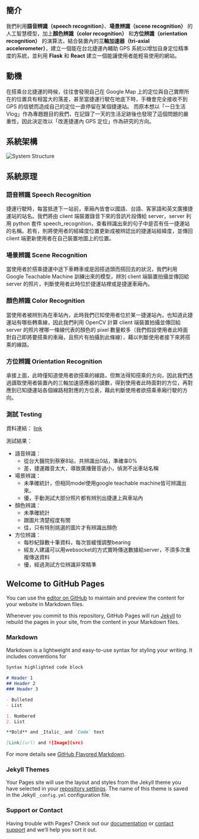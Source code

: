 ## 簡介

我們利用**語音辨識（speech recognition）**、**場景辨識（scene recognition）** 的人工智慧模型，加上**顏色辨識（color recognition）** 和**方位辨識（orientation recognition）** 的演算法，結合裝置內的**三軸加速器（tri-axial accelerometer）**，建立一個能在台北捷運內輔助 GPS 系統以增加自身定位精準度的系統，並利用 **Flask** 和 **React** 建立一個能讓使用者能輕易使用的網站。

## 動機

在搭乘台北捷運的時候，往往會發現自己在 Google Map 上的定位與自己實際所在的位置具有相當大的落差，甚至當捷運行駛在地底下時，手機會完全接收不到 GPS 的信號而造成自己的定位一直停留在某個捷運站。
而原本想以「一日生活Vlog」作為專題題目的我們，在記錄了一天的生活足跡後也發現了這個問題的嚴重性，因此決定改以「改進捷運內 GPS 定位」作為研究的方向。

## 系統架構

![System Structure](https://user-images.githubusercontent.com/31942629/128692283-1cb2b308-ca9a-4438-a96e-3ec3806fdbf2.jpg)

## 系統原理

### 語音辨識 Speech Recognition

捷運行駛時，每當抵達下一站前，車廂內皆會以國語、台語、客家語和英文廣播捷運站的站名。我們將由 client 端裝置錄音下來的音訊片段傳給 server，server 利用 python 套件 speech_recognition，查看辨識出來的句子中是否有任一捷運站的名稱。若有，則將使用者的經緯度位置更新成被辨認出的捷運站經緯度，並傳回 client 端更新使用者在自己裝置地圖上的位置。

### 場景辨識 Scene Recognition

當使用者於搭乘捷運中途下車轉車或是因搭過頭而搭回去的狀況，我們利用 Google Teachable Machine 訓練出來的模型，辨別 client 端裝置拍攝並傳回給 server 的照片，判斷使用者此時位於捷運站裡或是捷運車廂內。

### 顏色辨識 Color Recognition

當使用者被辨別為在車站內，此時我們已知使用者位於某一捷運站內，也知道此捷運站有哪些轉乘線，因此我們利用 OpenCV 計算 client 端裝置拍攝並傳回給 server 的照片裡哪一條線代表的顏色的 pixel 數量較多（我們假設使用者此時面對自己即將要搭乘的車廂，且照片有拍攝到此條線），藉以判斷使用者接下來將搭乘的線路。

### 方位辨識 Orientation Recognition

承接上面，此時僅知道使用者欲搭乘的線路，但無法得知搭乘的方向，因此我們透過讀取使用者裝置內的三軸加速感應器的讀數，得到使用者此時面對的方位，再對應到已知捷運站各個線路相對應的方位表，藉此判斷使用者欲搭乘車廂行駛的方向。


### 測試 Testing

資料連結： [link](https://drive.google.com/drive/folders/1OgLQpNjG0bWfe8qfvyGSzIl5n7Z6d7b-?usp=sharing)

測試結果：
- 語音辨識：
  - 從台大醫院到蔡寮8站，共辨識出0站，準確率0%
  - 差，捷運雜音太大，導致廣播聲音過小，偵測不出車站名稱
- 場景辨識：
  - 未準確統計，但相同model使用google teachable machine皆可辨識出來。
  - 優，手動測試大部分照片都有辨別出捷運上與車站內
- 顏色辨識：
  - 未準確統計
  - 跟圖片清楚程度有關
  - 佳，只有特別挑選的圖片才有辨識出顏色
- 方位辨識：
  - 每秒紀錄數十筆資料，每次皆緩慢調整bearing
  - 經友人建議可以用websocket的方式實時傳送數據給server，不須多次重複傳送資料
  - 優，經過測試方位辨識非常精準

## Welcome to GitHub Pages

You can use the [editor on GitHub](https://github.com/momo1106github/GPS_Improvement_System_inside_Taipei_MRT/edit/gh-pages/index.md) to maintain and preview the content for your website in Markdown files.

Whenever you commit to this repository, GitHub Pages will run [Jekyll](https://jekyllrb.com/) to rebuild the pages in your site, from the content in your Markdown files.

### Markdown

Markdown is a lightweight and easy-to-use syntax for styling your writing. It includes conventions for

```markdown
Syntax highlighted code block

# Header 1
## Header 2
### Header 3

- Bulleted
- List

1. Numbered
2. List

**Bold** and _Italic_ and `Code` text

[Link](url) and ![Image](src)
```

For more details see [GitHub Flavored Markdown](https://guides.github.com/features/mastering-markdown/).

### Jekyll Themes

Your Pages site will use the layout and styles from the Jekyll theme you have selected in your [repository settings](https://github.com/momo1106github/GPS_Improvement_System_inside_Taipei_MRT/settings/pages). The name of this theme is saved in the Jekyll `_config.yml` configuration file.

### Support or Contact

Having trouble with Pages? Check out our [documentation](https://docs.github.com/categories/github-pages-basics/) or [contact support](https://support.github.com/contact) and we’ll help you sort it out.
